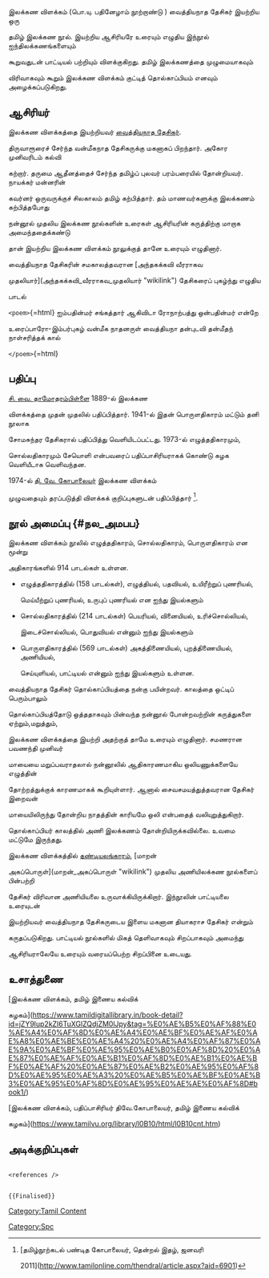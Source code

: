 இலக்கண விளக்கம் (பொ.யு. பதினேழாம் நூற்றாண்டு ) வைத்தியநாத தேசிகர் இயற்றிய ஒரு
தமிழ் இலக்கண நூல். இயற்றிய ஆசிரியரே உரையும் எழுதிய இந்நூல் ஐந்திலக்கணங்களையும்
கூறுவதுடன் பாட்டியல் பற்றியும் விளக்குகிறது. தமிழ் இலக்கணத்தை முழுமையாகவும்
விரிவாகவும் கூறும் இலக்கண விளக்கம் குட்டித் தொல்காப்பியம் எனவும் அழைக்கப்படுகிறது.

## ஆசிரியர்

இலக்கண விளக்கத்தை இயற்றியவர் [வைத்தியநாத தேசிகர்](வைத்தியநாத_தேசிகர் "wikilink").
திருவாரூரைச் சேர்ந்த வன்மீகநாத தேசிகருக்கு மகனாகப் பிறந்தார். அகோர முனிவரிடம் கல்வி
கற்றார். தருமை ஆதீனத்தைச் சேர்ந்த தமிழ்ப் புலவர் பரம்பரையில் தோன்றியவர். நாயக்கர் மன்னரின்
கவர்னர் ஒருவருக்குச் சிலகாலம் தமிழ் கற்பித்தார். தம் மாணவர்களுக்கு இலக்கணம் கற்பித்தபோது
நன்னூல் முதலிய இலக்கண நூல்களின் உரைகள் ஆசிரியரின் கருத்திற்கு மாறாக அமைந்ததைக்கண்டு
தான் இயற்றிய இலக்கண விளக்கம் நூலுக்குத் தானே உரையும் எழுதினார்.

வைத்தியநாத தேசிகரின் சமகாலத்தவரான [அந்தகக்கவி வீரராகவ
முதலியார்](அந்தகக்கவி_வீரராகவ_முதலியார் "wikilink") தேசிகரைப் புகழ்ந்து எழுதிய
பாடல்

`<poem>`{=html} ஐம்பதின்மர் சங்கத்தார் ஆகிவிடா ரோநாற்பத்து ஒன்பதின்மர் என்றே
உரைப்பாரோ-இம்பர்புகழ் வன்மீக நாதனருள் வைத்தியநா தன்புடவி தன்மீதந் நாள்சரித்தக் கால்
`</poem>`{=html}

## பதிப்பு

[சி. வை. தாமோதரம்பிள்ளை](சி.வை._தாமோதரம்_பிள்ளை "wikilink") 1889-ல் இலக்கண
விளக்கத்தை முதன் முதலில் பதிப்பித்தார். 1941-ல் இதன் பொருளதிகாரம் மட்டும் தனி நூலாக
சோமசுந்தர தேசிகரால் பதிப்பித்து வெளியிடப்பட்டது. 1973-ல் எழுத்ததிகாரமும்,
சொல்லதிகாரமும் சேயொளி என்பவரைப் பதிப்பாசிரியராகக் கொண்டு கழக வெளியீடாக வெளிவந்தன.
1974-ல் [தி. வே. கோபாலையர்](தி._வே._கோபாலையர் "wikilink") இலக்கண விளக்கம்
முழுவதையும் தரப்படுத்தி விளக்கக் குறிப்புகளுடன் பதிப்பித்தார் [^1].

## நூல் அமைப்பு {#நல_அமபப}

இலக்கண விளக்கம் நூலில் எழுத்ததிகாரம், சொல்லதிகாரம், பொருளதிகாரம் என மூன்று
அதிகாரங்களில் 914 பாடல்கள் உள்ளன.

-   எழுத்ததிகாரத்தில் (158 பாடல்கள்), எழுத்தியல், பதவியல், உயிரீற்றுப் புணரியல்,
    மெய்யீற்றுப் புணரியல், உருபுப் புணரியல் என ஐந்து இயல்களும்
-   சொல்லதிகாரத்தில் (214 பாடல்கள்) பெயரியல், வினையியல், உரிச்சொல்லியல்,
    இடைச்சொல்லியல், பொதுவியல் என்னும் ஐந்து இயல்களும்
-   பொருளதிகாரத்தில் (569 பாடல்கள்) அகத்திணையியல், புறத்திணையியல், அணியியல்,
    செய்யுளியல், பாட்டியல் என்னும் ஐந்து இயல்களும் உள்ளன.

வைத்தியநாத தேசிகர் தொல்காப்பியத்தை நன்கு பயின்றவர். காலத்தை ஒட்டிப் பெரும்பாலும்
தொல்காப்பியத்தோடு ஒத்ததாகவும் பின்வந்த நன்னூல் போன்றவற்றின் கருத்துகளை ஏற்றும்,மறுத்தும்,
இலக்கண விளக்கத்தை இயற்றி அதற்குத் தாமே உரையும் எழுதினார். சமணரான பவணந்தி முனிவர்
மாயையை மறுப்பவராதலால் நன்னூலில் ஆதிகாரணமாகிய ஒலியணுக்களையே எழுத்தின்
தோற்றத்துக்குக் காரணமாகக் கூறியுள்ளார். ஆனால் சைவசமயத்துத்தவரான தேசிகர் இறைவன்
மாயையிலிருந்து தோன்றிய நாதத்தின் காரியமே ஒலி என்பதைத் வலியுறுத்துகிறார்.

தொல்காப்பியர் காலத்தில் அணி இலக்கணம் தோன்றியிருக்கவில்லை. உவமை மட்டுமே இருந்தது.
இலக்கண விளக்கத்தில் [தண்டியலங்காரம்](தண்டியலங்காரம் "wikilink"), [மாறன்
அகப்பொருள்](மாறன்_அகப்பொருள் "wikilink") முதலிய அணியிலக்கண நூல்களைப் பின்பற்றி
தேசிகர் விரிவான அணியியலை உருவாக்கியிருக்கிறார். இந்நூலின் பாட்டியலை உரையுடன்
இயற்றியவர் வைத்தியநாத தேசிகருடைய இளைய மகனான தியாகராச தேசிகர் என்றும்
கருதப்படுகிறது. பாட்டியல் நூல்களில் மிகத் தெளிவாகவும் சிறப்பாகவும் அமைந்து
ஆசிரியராலேயே உரையும் வரையப்பெற்ற சிறப்பினை உடையது.

## உசாத்துணை

[இலக்கண விளக்கம், தமிழ் இணைய கல்விக்
கழகம்](https://www.tamildigitallibrary.in/book-detail?id=jZY9lup2kZl6TuXGlZQdjZM0lJpy&tag=%E0%AE%B5%E0%AF%88%E0%AE%A4%E0%AF%8D%E0%AE%A4%E0%AE%BF%E0%AE%AF%E0%AE%A8%E0%AE%BE%E0%AE%A4%20%E0%AE%A4%E0%AF%87%E0%AE%9A%E0%AE%BF%E0%AE%95%E0%AE%B0%E0%AF%8D%20%E0%AE%87%E0%AE%AF%E0%AE%B1%E0%AF%8D%E0%AE%B1%E0%AE%BF%E0%AE%AF%20%E0%AE%87%E0%AE%B2%E0%AE%95%E0%AF%8D%E0%AE%95%E0%AE%A3%20%E0%AE%B5%E0%AE%BF%E0%AE%B3%E0%AE%95%E0%AF%8D%E0%AE%95%E0%AE%AE%E0%AF%8D#book1/)
[இலக்கண விளக்கம், பதிப்பாசிரியர் திவே.கோபாலையர், தமிழ் இணைய கல்விக்
கழகம்](https://www.tamilvu.org/library/l0B10/html/l0B10cnt.htm)

## அடிக்குறிப்புகள்

```{=html}
<references />
```
```{=mediawiki}
{{Finalised}}
```
[Category:Tamil Content](Category:Tamil_Content "wikilink")
[Category:Spc](Category:Spc "wikilink")

[^1]: [தமிழ்நூற்கடல் பண்டித கோபாலையர், தென்றல் இதழ், ஜனவரி
    2011](http://www.tamilonline.com/thendral/article.aspx?aid=6901)
